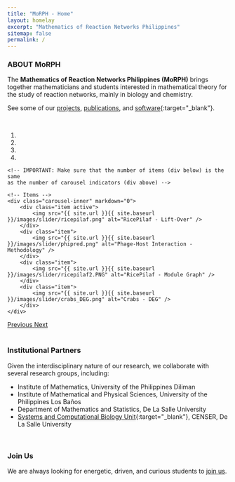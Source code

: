 ```yaml
---
title: "MoRPH - Home"
layout: homelay
excerpt: "Mathematics of Reaction Networks Philippines"
sitemap: false
permalink: /
---
```


### ABOUT MoRPH

The **Mathematics of Reaction Networks Philippines (MoRPH)** brings together mathematicians and students interested in mathematical theory for the study of reaction networks, mainly in biology and chemistry.

See some of our [projects](projects), [publications](publications), and [software](http://github.com/morph-2013){:target="\_blank"}.

<br>

<div markdown="0" id="carousel" class="carousel slide" data-ride="carousel" data-interval="4000" data-pause="hover">
    <!-- Menu -->
    <ol class="carousel-indicators">
        <li data-target="#carousel" data-slide-to="0" class="active"></li>
        <li data-target="#carousel" data-slide-to="1"></li>
        <li data-target="#carousel" data-slide-to="2"></li>
        <li data-target="#carousel" data-slide-to="3"></li>
        <!-- <li data-target="#carousel" data-slide-to="4"></li>
        <li data-target="#carousel" data-slide-to="5"></li> -->
    </ol>

    <!-- IMPORTANT: Make sure that the number of items (div below) is the same
    as the number of carousel indicators (div above) -->

    <!-- Items -->
    <div class="carousel-inner" markdown="0">
        <div class="item active">
            <img src="{{ site.url }}{{ site.baseurl }}/images/slider/ricepilaf.png" alt="RicePilaf - Lift-Over" />
        </div>
        <div class="item">
            <img src="{{ site.url }}{{ site.baseurl }}/images/slider/phipred.png" alt="Phage-Host Interaction - Methodology" />
        </div>
        <div class="item">
            <img src="{{ site.url }}{{ site.baseurl }}/images/slider/ricepilaf2.PNG" alt="RicePilaf - Module Graph" />
        </div>
        <div class="item">
            <img src="{{ site.url }}{{ site.baseurl }}/images/slider/crabs_DEG.png" alt="Crabs - DEG" />
        </div>
    </div>

  <a class="left carousel-control" href="#carousel" role="button" data-slide="prev">
    <span class="glyphicon glyphicon-chevron-left" aria-hidden="true"></span>
    <span class="sr-only">Previous</span>
  </a>
  <a class="right carousel-control" href="#carousel" role="button" data-slide="next">
    <span class="glyphicon glyphicon-chevron-right" aria-hidden="true"></span>
    <span class="sr-only">Next</span>
  </a>
</div>

<br>

### Institutional Partners

Given the interdisciplinary nature of our research, we collaborate with several research groups, including:

-   Institute of Mathematics, University of the Philippines Diliman
-   Institute of Mathematical and Physical Sciences, University of the Philippines Los Baños
-   Department of Mathematics and Statistics, De La Salle University
-   [Systems and Computational Biology Unit](https://dlsu-scomb.github.io/){:target="\_blank"}, CENSER, De La Salle University

<br>

### Join Us

We are always looking for energetic, driven, and curious students to [join us](join_us).
